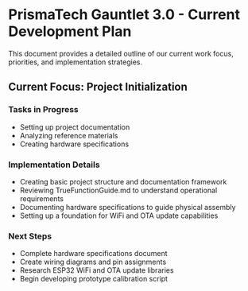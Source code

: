 # PrismaTech Gauntlet 3.0 - Current Development Plan

This document provides a detailed outline of our current work focus, priorities, and implementation strategies.

## Current Focus: Project Initialization

### Tasks in Progress
- Setting up project documentation
- Analyzing reference materials
- Creating hardware specifications

### Implementation Details
- Creating basic project structure and documentation framework
- Reviewing TrueFunctionGuide.md to understand operational requirements
- Documenting hardware specifications to guide physical assembly
- Setting up a foundation for WiFi and OTA update capabilities

### Next Steps
- Complete hardware specifications document
- Create wiring diagrams and pin assignments
- Research ESP32 WiFi and OTA update libraries
- Begin developing prototype calibration script 